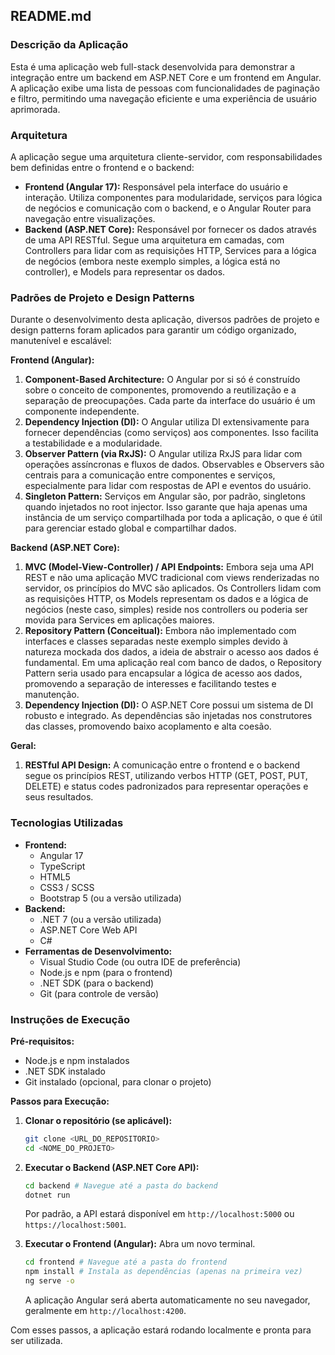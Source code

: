 ## README.md

### Descrição da Aplicação

Esta é uma aplicação web full-stack desenvolvida para demonstrar a integração entre um backend em ASP.NET Core e um frontend em Angular. A aplicação exibe uma lista de pessoas com funcionalidades de paginação e filtro, permitindo uma navegação eficiente e uma experiência de usuário aprimorada.

### Arquitetura

A aplicação segue uma arquitetura cliente-servidor, com responsabilidades bem definidas entre o frontend e o backend:

*   **Frontend (Angular 17):** Responsável pela interface do usuário e interação. Utiliza componentes para modularidade, serviços para lógica de negócios e comunicação com o backend, e o Angular Router para navegação entre visualizações.
*   **Backend (ASP.NET Core):** Responsável por fornecer os dados através de uma API RESTful. Segue uma arquitetura em camadas, com Controllers para lidar com as requisições HTTP, Services para a lógica de negócios (embora neste exemplo simples, a lógica está no controller), e Models para representar os dados.

### Padrões de Projeto e Design Patterns

Durante o desenvolvimento desta aplicação, diversos padrões de projeto e design patterns foram aplicados para garantir um código organizado, manutenível e escalável:

**Frontend (Angular):**

1.  **Component-Based Architecture:** O Angular por si só é construído sobre o conceito de componentes, promovendo a reutilização e a separação de preocupações. Cada parte da interface do usuário é um componente independente.
2.  **Dependency Injection (DI):** O Angular utiliza DI extensivamente para fornecer dependências (como serviços) aos componentes. Isso facilita a testabilidade e a modularidade.
3.  **Observer Pattern (via RxJS):** O Angular utiliza RxJS para lidar com operações assíncronas e fluxos de dados. Observables e Observers são centrais para a comunicação entre componentes e serviços, especialmente para lidar com respostas de API e eventos do usuário.
4.  **Singleton Pattern:** Serviços em Angular são, por padrão, singletons quando injetados no root injector. Isso garante que haja apenas uma instância de um serviço compartilhada por toda a aplicação, o que é útil para gerenciar estado global e compartilhar dados.

**Backend (ASP.NET Core):**

1.  **MVC (Model-View-Controller) / API Endpoints:** Embora seja uma API REST e não uma aplicação MVC tradicional com views renderizadas no servidor, os princípios do MVC são aplicados. Os Controllers lidam com as requisições HTTP, os Models representam os dados e a lógica de negócios (neste caso, simples) reside nos controllers ou poderia ser movida para Services em aplicações maiores.
2.  **Repository Pattern (Conceitual):** Embora não implementado com interfaces e classes separadas neste exemplo simples devido à natureza mockada dos dados, a ideia de abstrair o acesso aos dados é fundamental. Em uma aplicação real com banco de dados, o Repository Pattern seria usado para encapsular a lógica de acesso aos dados, promovendo a separação de interesses e facilitando testes e manutenção.
3.  **Dependency Injection (DI):** O ASP.NET Core possui um sistema de DI robusto e integrado. As dependências são injetadas nos construtores das classes, promovendo baixo acoplamento e alta coesão.

**Geral:**

1.  **RESTful API Design:** A comunicação entre o frontend e o backend segue os princípios REST, utilizando verbos HTTP (GET, POST, PUT, DELETE) e status codes padronizados para representar operações e seus resultados.

### Tecnologias Utilizadas

*   **Frontend:**
    *   Angular 17
    *   TypeScript
    *   HTML5
    *   CSS3 / SCSS
    *   Bootstrap 5 (ou a versão utilizada)
*   **Backend:**
    *   .NET 7 (ou a versão utilizada)
    *   ASP.NET Core Web API
    *   C#
*   **Ferramentas de Desenvolvimento:**
    *   Visual Studio Code (ou outra IDE de preferência)
    *   Node.js e npm (para o frontend)
    *   .NET SDK (para o backend)
    *   Git (para controle de versão)

### Instruções de Execução

**Pré-requisitos:**

*   Node.js e npm instalados
*   .NET SDK instalado
*   Git instalado (opcional, para clonar o projeto)

**Passos para Execução:**

1.  **Clonar o repositório (se aplicável):**
    ```bash
    git clone <URL_DO_REPOSITORIO>
    cd <NOME_DO_PROJETO>
    ```

2.  **Executar o Backend (ASP.NET Core API):**
    ```bash
    cd backend # Navegue até a pasta do backend
    dotnet run
    ```
    Por padrão, a API estará disponível em `http://localhost:5000` ou `https://localhost:5001`.

3.  **Executar o Frontend (Angular):**
    Abra um novo terminal.
    ```bash
    cd frontend # Navegue até a pasta do frontend
    npm install # Instala as dependências (apenas na primeira vez)
    ng serve -o
    ```
    A aplicação Angular será aberta automaticamente no seu navegador, geralmente em `http://localhost:4200`.

Com esses passos, a aplicação estará rodando localmente e pronta para ser utilizada.

